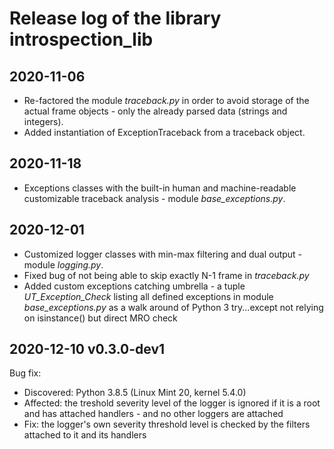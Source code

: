# Release log of the library introspection_lib

## 2020-11-06

* Re-factored the module *traceback.py* in order to avoid storage of the actual frame objects - only the already parsed data (strings and integers).
* Added instantiation of ExceptionTraceback from a traceback object.

## 2020-11-18

* Exceptions classes with the built-in human and machine-readable customizable traceback analysis - module *base_exceptions.py*.

## 2020-12-01

* Customized logger classes with min-max filtering and dual output - module *logging.py*.
* Fixed bug of not being able to skip exactly N-1 frame in *traceback.py*
* Added custom exceptions catching umbrella - a tuple *UT_Exception_Check* listing all defined exceptions in module *base_exceptions.py* as a walk around of Python 3 try...except not relying on isinstance() but direct MRO check

## 2020-12-10 v0.3.0-dev1

Bug fix:
* Discovered: Python 3.8.5 (Linux Mint 20, kernel 5.4.0)
* Affected: the treshold severity level of the logger is ignored if it is a root and has attached handlers - and no other loggers are attached
* Fix: the logger's own severity threshold level is checked by the filters attached to it and its handlers
